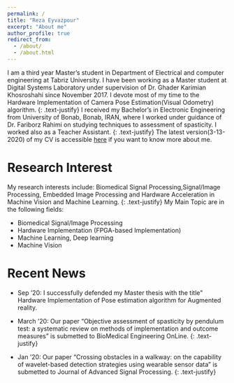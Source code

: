 ```yaml
---
permalink: /
title: "Reza Eyvazpour"
excerpt: "About me"
author_profile: true
redirect_from: 
  - /about/
  - /about.html
---
```




I am a third year Master’s student in Department of Electrical and computer engineering at Tabriz University. I have been working as a Master student at Digital Systems Laboratory under supervision of Dr. Ghader Karimian Khosroshahi since November 2017. I devote most of my time to the Hardware Implementation of Camera Pose Estimation(Visual Odometry) algorithm.
{: .text-justify}
I received my Bachelor’s in Electronic Engineering from University of Bonab, Bonab, IRAN, where I worked under guidance of Dr. Fariborz Rahimi on studying techniques to assessment of spasticity. I worked also as a Teacher Assistant.
{: .text-justify}
The latest version(3-13-2020) of my CV is accessible [here](http://RezaEyvazpour.github.io/files/cv.pdf) if you want to know more about me.
# Research Interest
My research interests include: Biomedical Signal Processing,Signal/Image Processing, Embedded Image Processing and Hardware Acceleration in Machine Vision and Machine Learning.
{: .text-justify}
My Main Topic are in the following fields:
* Biomedical Signal/Image Processing 
* Hardware Implementation (FPGA-based Implementation) 
* Machine Learning, Deep learning  
* Machine Vision

Recent News
======
* Sep ’20: I successfully defended my  Master thesis with the title" Hardware Implementation of Pose estimation algorithm for Augmented reality.

* March ’20: Our paper “Objective assessment of spasticity by pendulum test: a systematic review on methods of implementation
and outcome measures” is submetted to BioMedical Engineering OnLine.
{: .text-justify}
* Jan ’20: Our paper “Crossing obstacles in a walkway: on the capability of wavelet-based detection strategies using wearable sensor data” is submetted to Journal of Advanced Signal Processing.
{: .text-justify}


  
  
